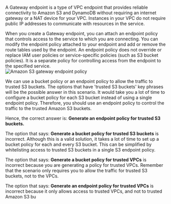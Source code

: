 A Gateway endpoint is a type of VPC endpoint that provides reliable connectivity to Amazon S3 and DynamoDB without requiring an internet gateway or a NAT device for your VPC. Instances in your VPC do not require public IP addresses to communicate with resources in the service.

When you create a Gateway endpoint, you can attach an endpoint policy that controls access to the service to which you are connecting. You can modify the endpoint policy attached to your endpoint and add or remove the route tables used by the endpoint. An endpoint policy does not override or replace IAM user policies or service-specific policies (such as S3 bucket policies). It is a separate policy for controlling access from the endpoint to the specified service.  
![Amazon S3 gateway endpoint policy](https://media.tutorialsdojo.com/public/s3-gateway-endpoint-policy-sample.jpg)

We can use a bucket policy or an endpoint policy to allow the traffic to trusted S3 buckets. The options that have 'trusted S3 buckets' key phrases will be the possible answer in this scenario. It would take you a lot of time to configure a bucket policy for each S3 bucket instead of using a single endpoint policy. Therefore, you should use an endpoint policy to control the traffic to the trusted Amazon S3 buckets.

Hence, the correct answer is: **Generate an endpoint policy for trusted S3 buckets.**

The option that says: **Generate a bucket policy for trusted S3 buckets** is incorrect. Although this is a valid solution, it takes a lot of time to set up a bucket policy for each and every S3 bucket. This can be simplified by whitelisting access to trusted S3 buckets in a single S3 endpoint policy.

The option that says: **Generate a bucket policy for trusted VPCs** is incorrect because you are generating a policy for trusted VPCs. Remember that the scenario only requires you to allow the traffic for trusted S3 buckets, not to the VPCs.

The option that says: **Generate an endpoint policy for trusted VPCs** is incorrect because it only allows access to trusted VPCs, and not to trusted Amazon S3 bu
